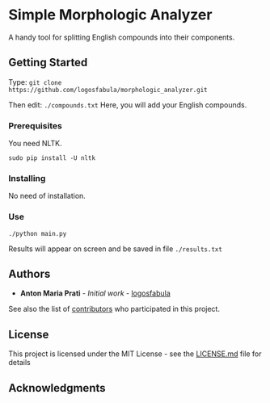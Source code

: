 # Simple Morphologic Analyzer 

A handy tool for splitting English compounds into their components.

## Getting Started

Type:
`git clone https://github.com/logosfabula/morphologic_analyzer.git`

Then edit:
`./compounds.txt`
Here, you will add your English compounds.

### Prerequisites

You need NLTK.

`sudo pip install -U nltk`

### Installing

No need of installation.

### Use

`./python main.py`

Results will appear on screen and be saved in file `./results.txt`

## Authors

* **Anton Maria Prati** - *Initial work* - [logosfabula](https://github.com/logosfabula)

See also the list of [contributors](https://github.com/logosfabula/morphologic_analyzer/graphs/contributors) who participated in this project.

## License

This project is licensed under the MIT License - see the [LICENSE.md](LICENSE.md) file for details

## Acknowledgments




